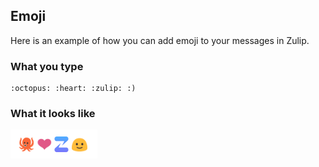 ## Emoji

Here is an example of how you can add emoji to your messages in Zulip.

### What you type

```
:octopus: :heart: :zulip: :)
```

### What it looks like

![Markdown emoji](/static/images/help/markdown-emoji.png)
